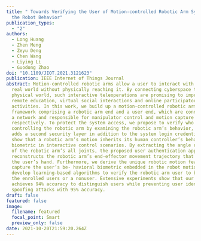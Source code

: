 ```yaml
---
title: " Towards Verifying the User of Motion-controlled Robotic Arm Systems via
  the Robot Behavior"
publication_types:
  - "2"
authors:
  - Long Huang
  - Zhen Meng
  - Zeyu Deng
  - Chen Wang
  - Liying Li
  - Guodong Zhao
doi: "10.1109/JIOT.2021.3121623"
publication: IEEE Internet of Things Journal
abstract: Motion-controlled robotic arms allow a user to interact with a remote
  real world without physically reaching it. By connecting cyberspace to the
  physical world, such interactive teleoperations are promising to improve
  remote education, virtual social interactions and online participatory
  activities. In this work, we build up a motion-controlled robotic arm
  framework comprising a robotic arm end and a user end, which are connected via
  a network and responsible for manipulator control and motion capture
  respectively. To protect the system access, we propose to verify who is
  controlling the robotic arm by examining the robotic arm’s behavior, which
  adds a second security layer in addition to the system login credentials. We
  show that a robotic arm’s motion inherits its human controller’s behavioral
  biometric in interactive control scenarios. By extracting the angle readings
  of the robotic arm’s all joints, the proposed user authentication approach
  reconstructs the robotic arm’s end-effector movement trajectory that follows
  the user’s hand. Furthermore, we derive the unique robotic motion features to
  capture the user’s be- havioral biometric embedded in the robot motions and
  develop learning-based algorithms to verify the robotic arm user to be one of
  the enrolled users or a nonuser. Extensive experiments show that our system
  achieves 94% accuracy to distinguish users while preventing user identity
  spoofing attacks with 95% accuracy.
draft: false
featured: false
image:
  filename: featured
  focal_point: Smart
  preview_only: false
date: 2021-10-20T21:59:20.264Z
---
```


